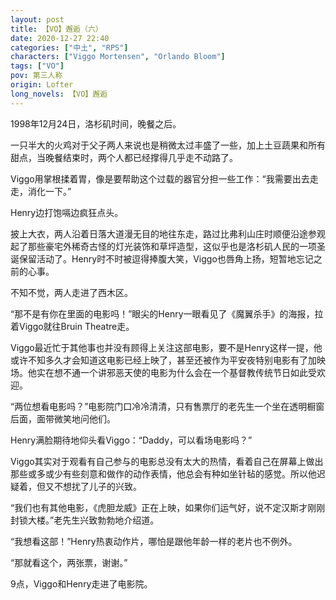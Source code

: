```yaml
---
layout: post
title: 【VO】邂逅（六）
date: 2020-12-27 22:40
categories: ["中土", "RPS"]
characters: ["Viggo Mortensen", "Orlando Bloom"]
tags: ["VO"]
pov: 第三人称
origin: Lofter
long_novels: 【VO】邂逅
---
```


1998年12月24日，洛杉矶时间，晚餐之后。

一只半大的火鸡对于父子两人来说也是稍微太过丰盛了一些，加上土豆蔬果和所有甜点，当晚餐结束时，两个人都已经撑得几乎走不动路了。

Viggo用掌根揉着胃，像是要帮助这个过载的器官分担一些工作：“我需要出去走走，消化一下。”

Henry边打饱嗝边疯狂点头。

披上大衣，两人沿着日落大道漫无目的地往东走，路过比弗利山庄时顺便沿途参观起了那些豪宅外稀奇古怪的灯光装饰和草坪造型，这似乎也是洛杉矶人民的一项圣诞保留活动了。Henry时不时被逗得捧腹大笑，Viggo也唇角上扬，短暂地忘记之前的心事。

不知不觉，两人走进了西木区。

“那不是有你在里面的电影吗！”眼尖的Henry一眼看见了《魔翼杀手》的海报，拉着Viggo就往Bruin Theatre走。

Viggo最近忙于其他事也并没有顾得上关注这部电影，要不是Henry这样一提，他或许不知多久才会知道这电影已经上映了，甚至还被作为平安夜特别电影有了加映场。他实在想不通一个讲邪恶天使的电影为什么会在一个基督教传统节日如此受欢迎。

“两位想看电影吗？”电影院门口冷冷清清，只有售票厅的老先生一个坐在透明橱窗后面，面带微笑地问他们。

Henry满脸期待地仰头看Viggo：“Daddy，可以看场电影吗？”

Viggo其实对于观看有自己参与的电影总没有太大的热情，看着自己在屏幕上做出那些或多或少有些刻意和做作的动作表情，他总会有种如坐针毡的感觉。所以他迟疑着，但又不想扰了儿子的兴致。

“我们也有其他电影，《虎胆龙威》正在上映，如果你们运气好，说不定汉斯才刚刚封锁大楼。”老先生兴致勃勃地介绍道。

“我想看这部！”Henry热衷动作片，哪怕是跟他年龄一样的老片也不例外。

“那就看这个，两张票，谢谢。”

9点，Viggo和Henry走进了电影院。